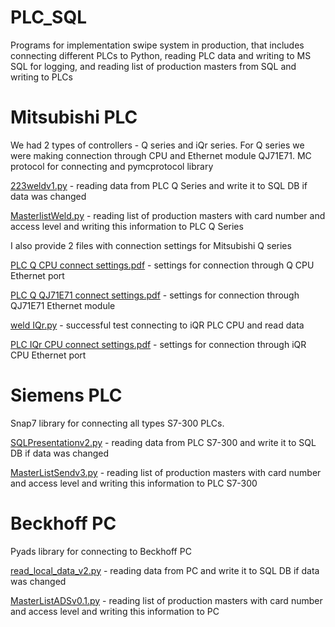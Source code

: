 # PLC_SQL
Programs for implementation swipe system in production, that includes
connecting different PLCs to Python, reading PLC data and writing to MS SQL for logging,
and reading list of production masters from SQL and writing to PLCs

# Mitsubishi PLC

We had 2 types of controllers - Q series and iQr series. For Q series we were making connection through CPU and Ethernet module QJ71E71. MC protocol for connecting and pymcprotocol library

[223weldv1.py](https://github.com/mufteevir/PLC_SQL/blob/master/Mitsubishi/PLC%20Q%20-%20SQL/223weldv1.py) - reading data from PLC Q Series and write it to SQL DB if data was changed

[MasterlistWeld.py](https://github.com/mufteevir/PLC_SQL/blob/master/Mitsubishi/PLC%20Q%20-%20SQL/MasterlistWeld.py) - reading list of production masters with card number and access level
and writing this information to PLC Q Series

I also provide 2 files with connection settings for Mitsubishi Q series

[PLC Q CPU connect settings.pdf](https://github.com/mufteevir/PLC_SQL/blob/master/Mitsubishi/PLC%20Q%20-%20SQL/PLC%20Q%20CPU%20connect%20settings.pdf) - settings for connection through Q CPU Ethernet port

[PLC Q QJ71E71 connect settings.pdf](https://github.com/mufteevir/PLC_SQL/blob/master/Mitsubishi/PLC%20Q%20-%20SQL/PLC%20Q%20QJ71E71%20connect%20settings.pdf) - settings for connection through QJ71E71 Ethernet module

[weld IQr.py](https://github.com/mufteevir/PLC_SQL/blob/master/Mitsubishi/PLC%20iQr/weld%20IQr.py) - successful test connecting to iQR PLC CPU and read data

[PLC IQr CPU connect settings.pdf](https://github.com/mufteevir/PLC_SQL/blob/master/Mitsubishi/PLC%20iQr/PLC%20IQr%20CPU%20connect%20settings.pdf) - settings for connection through iQR CPU Ethernet port

# Siemens PLC

Snap7 library for connecting all types S7-300 PLCs.

[SQLPresentationv2.py](https://github.com/mufteevir/PLC_SQL/blob/master/Siemens/SQLPresentationv2/SQLPresentationv2.py) - reading data from PLC S7-300 and write it to SQL DB if data was changed

[MasterListSendv3.py](https://github.com/mufteevir/PLC_SQL/blob/master/Siemens/MAsters%20list/MasterListSendv3.py) - reading list of production masters with card number and access level
and writing this information to PLC S7-300

# Beckhoff PC

Pyads library for connecting to Beckhoff PC

[read_local_data_v2.py](https://github.com/mufteevir/PLC_SQL/blob/master/ADS%20Beckhoff/read_local_data_v2.py) - reading data from PC and write it to SQL DB if data was changed

[MasterListADSv0.1.py](https://github.com/mufteevir/PLC_SQL/blob/master/ADS%20Beckhoff/MasterListADSv0.1.py) - reading list of production masters with card number and access level
and writing this information to PC
